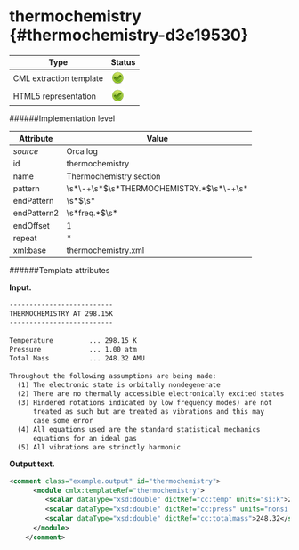 # thermochemistry {#thermochemistry-d3e19530}


| Type                                                                                                                                                | Status                                                                                                                                              |
|----|----|
| CML extraction template                                                                                                                             | ![](/imgs/Total.png)                                                                                                                                |
| HTML5 representation                                                                                                                                | ![](/imgs/Total.png)                                                                                                                                |

######Implementation level

| Attribute                                                                                                                                           | Value                                                                                                                                               |
|----|----|
| *source*                                                                                                                                            | Orca log                                                                                                                                            |
| id                                                                                                                                                  | thermochemistry                                                                                                                                     |
| name                                                                                                                                                | Thermochemistry section                                                                                                                             |
| pattern                                                                                                                                             | \\s\*\\-+\\s\*\$\\s\*THERMOCHEMISTRY.\*\$\\s\*\\-+\\s\*                                                                                             |
| endPattern                                                                                                                                          | \\s\*\$\\s\*                                                                                                                                        |
| endPattern2                                                                                                                                         | \\s\*freq.\*\$\\s\*                                                                                                                                 |
| endOffset                                                                                                                                           | 1                                                                                                                                                   |
| repeat                                                                                                                                              | \*                                                                                                                                                  |
| xml:base                                                                                                                                            | thermochemistry.xml                                                                                                                                 |

######Template attributes

**Input.**

    --------------------------
    THERMOCHEMISTRY AT 298.15K
    --------------------------

    Temperature         ... 298.15 K
    Pressure            ... 1.00 atm
    Total Mass          ... 248.32 AMU

    Throughout the following assumptions are being made:
      (1) The electronic state is orbitally nondegenerate
      (2) There are no thermally accessible electronically excited states
      (3) Hindered rotations indicated by low frequency modes) are not
          treated as such but are treated as vibrations and this may
          case some error
      (4) All equations used are the standard statistical mechanics
          equations for an ideal gas
      (5) All vibrations are strinctly harmonic


        

**Output text.**

```xml
<comment class="example.output" id="thermochemistry">
      <module cmlx:templateRef="thermochemistry">
         <scalar dataType="xsd:double" dictRef="cc:temp" units="si:k">298.15</scalar>
         <scalar dataType="xsd:double" dictRef="cc:press" units="nonsi:atm">1.00</scalar>
         <scalar dataType="xsd:double" dictRef="cc:totalmass">248.32</scalar>
      </module>
    </comment>
```
